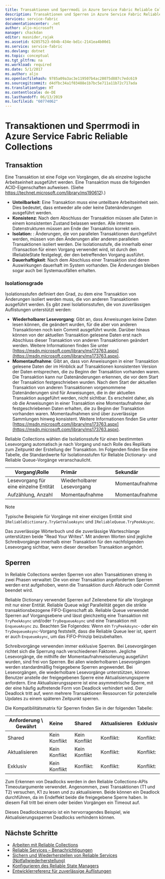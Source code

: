 ```yaml
---
title: Transaktionen und Sperrmodi in Azure Service Fabric Reliable Collections | Microsoft-Dokumentation
description: Transaktionen und Sperren in Azure Service Fabric Reliable State Manager und Reliable Collections.
services: service-fabric
documentationcenter: .net
author: aljo-microsoft
manager: chackdan
editor: masnider,rajak
ms.assetid: 62857523-604b-434e-bd1c-2141ea4b00d1
ms.service: service-fabric
ms.devlang: dotnet
ms.topic: conceptual
ms.tgt_pltfrm: na
ms.workload: required
ms.date: 5/1/2017
ms.author: aljo
ms.openlocfilehash: 9785a09a3ac3e119507b4ac28075d887c7edc619
ms.sourcegitcommit: d4dfbc34a1f03488e1b7bc5e711a11b72c717ada
ms.translationtype: HT
ms.contentlocale: de-DE
ms.lasthandoff: 06/13/2019
ms.locfileid: "60774062"
---
```

# <a name="transactions-and-lock-modes-in-azure-service-fabric-reliable-collections"></a>Transaktionen und Sperrmodi in Azure Service Fabric Reliable Collections

## <a name="transaction"></a>Transaktion
Eine Transaktion ist eine Folge von Vorgängen, die als einzelne logische Arbeitseinheit ausgeführt werden.
Eine Transaktion muss die folgenden ACID-Eigenschaften aufweisen. (Siehe https://technet.microsoft.com/library/ms190612).)
* **Unteilbarkeit**: Eine Transaktion muss eine unteilbare Arbeitseinheit sein. Dies bedeutet, dass entweder alle oder keine Datenänderungen ausgeführt werden.
* **Konsistenz**: Nach dem Abschluss der Transaktion müssen alle Daten in einem konsistenten Zustand belassen werden. Alle internen Datenstrukturen müssen am Ende der Transaktion korrekt sein.
* **Isolation:** : Änderungen, die von parallelen Transaktionen durchgeführt werden, müssen von den Änderungen aller anderen parallelen Transaktionen isoliert werden. Die Isolationsstufe, die innerhalb einer ITransaction für einen Vorgang verwendet wird, ist durch den IReliableState festgelegt, der den betreffenden Vorgang ausführt.
* **Dauerhaftigkeit**: Nach dem Abschluss einer Transaktion sind deren Auswirkungen dauerhaft im System vorhanden. Die Änderungen bleiben sogar auch bei Systemausfällen erhalten.

### <a name="isolation-levels"></a>Isolationsgrade
Isolationsstufen definiert den Grad, zu dem eine Transaktion von Änderungen isoliert werden muss, die von anderen Transaktionen ausgeführt werden.
Es gibt zwei Isolationsstufen, die von zuverlässigen Auflistungen unterstützt werden:

* **Wiederholbarer Lesevorgang**: Gibt an, dass Anweisungen keine Daten lesen können, die geändert wurden, für die aber von anderen Transaktionen noch kein Commit ausgeführt wurde. Darüber hinaus können von der aktuellen Transaktion gelesene Daten erst nach Abschluss dieser Transaktion von anderen Transaktionen geändert werden. Weitere Informationen finden Sie unter [https://msdn.microsoft.com/library/ms173763.aspx](https://msdn.microsoft.com/library/ms173763.aspx).
* **Momentaufnahme**: Gibt an, dass von Anweisungen in einer Transaktion gelesene Daten der im Hinblick auf Transaktionen konsistenten Version der Daten entsprechen, die zu Beginn der Transaktion vorhanden waren.
  Die Transaktion kann nur Datenänderungen erkennen, die vor dem Start der Transaktion festgeschrieben wurden.
  Nach dem Start der aktuellen Transaktion von anderen Transaktionen vorgenommene Datenänderungen sind für Anweisungen, die in der aktuellen Transaktion ausgeführt werden, nicht sichtbar.
  Es erscheint daher, als ob die Anweisungen in einer Transaktion eine Momentaufnahme der festgeschriebenen Daten erhalten, die zu Beginn der Transaktion vorhanden waren.
  Momentaufnahmen sind über zuverlässige Sammlungen hinweg konsistent.
  Weitere Informationen finden Sie unter [https://msdn.microsoft.com/library/ms173763.aspx](https://msdn.microsoft.com/library/ms173763.aspx).

Reliable Collections wählen die Isolationsstufe für einen bestimmten Lesevorgang automatisch je nach Vorgang und nach Rolle des Replikats zum Zeitpunkt der Erstellung der Transaktion.
Im Folgenden finden Sie eine Tabelle, die Standardwerte für Isolationsstufen für Reliable Dictionary- und Reliable Queue-Vorgänge veranschaulicht.

| Vorgang\Rolle | Primär | Sekundär |
| --- |:--- |:--- |
| Lesevorgang für eine einzelne Entität |Wiederholbarer Lesevorgang |Momentaufnahme |
| Aufzählung, Anzahl |Momentaufnahme |Momentaufnahme |

> [!NOTE]
> Typische Beispiele für Vorgänge mit einer einzigen Entität sind `IReliableDictionary.TryGetValueAsync` und `IReliableQueue.TryPeekAsync`.
> 

Das zuverlässige Wörterbuch und die zuverlässige Warteschlange unterstützen beide "Read Your Writes".
Mit anderen Worten sind jegliche Schreibvorgänge innerhalb einer Transaktion für den nachfolgenden Lesevorgang sichtbar, wenn dieser derselben Transaktion angehört.

## <a name="locks"></a>Sperren
In Reliable Collections werden Sperren von allen Transaktionen streng in zwei Phasen verwaltet: Die von einer Transaktion angeforderten Sperren werden erst aufgehoben, wenn die Transaktion durch Abbruch oder Commit beendet wird.

Reliable Dictionary verwendet Sperren auf Zeilenebene für alle Vorgänge mit nur einer Entität.
Reliable Queue wägt Parallelität gegen die strikte transaktionsbezogene FIFO-Eigenschaft ab.
Reliable Queue verwendet Sperren auf Vorgangsebene und lässt gleichzeitig eine Transaktion mit `TryPeekAsync` und/oder `TryDequeueAsync` und eine Transaktion mit `EnqueueAsync` zu.
Beachten Sie Folgendes: Wenn ein `TryPeekAsync`- oder ein `TryDequeueAsync`-Vorgang feststellt, dass die Reliable Queue leer ist, sperrt er auch `EnqueueAsync`, um das FIFO-Prinzip beizubehalten.

Schreibvorgänge verwenden immer exklusive Sperren.
Bei Lesevorgängen richtet sich die Sperrung nach verschiedenen Faktoren.
Jegliche Lesevorgänge, die mithilfe der Momentaufnahmeisolierung ausgeführt wurden, sind frei von Sperren.
Bei allen wiederholbaren Lesevorgängen werden standardmäßig freigegebene Sperren angewendet.
Bei Lesevorgängen, die wiederholbare Lesevorgänge unterstützen, können Benutzer anstelle der freigegebenen Sperre eine Aktualisierungssperre anfordern.
Eine Aktualisierungssperre ist eine asymmetrische Sperre, mit der eine häufig auftretende Form von Deadlock verhindert wird. Der Deadlock tritt auf, wenn mehrere Transaktionen Ressourcen für potenzielle Updates zu einem späteren Zeitpunkt sperren.

Die Kompatibilitätsmatrix für Sperren finden Sie in der folgenden Tabelle:

| Anforderung \ Gewährt | Keine | Shared | Aktualisieren | Exklusiv |
| --- |:--- |:--- |:--- |:--- |
| Shared |Kein Konflikt |Kein Konflikt |Konflikt: |Konflikt: |
| Aktualisieren |Kein Konflikt |Kein Konflikt |Konflikt: |Konflikt: |
| Exklusiv |Kein Konflikt |Konflikt: |Konflikt: |Konflikt: |

Zum Erkennen von Deadlocks werden in den Reliable Collections-APIs Timeoutargumente verwendet.
Angenommen, zwei Transaktionen (T1 und T2) versuchen, K1 zu lesen und zu aktualisieren.
Beide können ein Deadlock durchführen, da im Endeffekt beide die freigegebene Sperre haben.
In diesem Fall tritt bei einem oder beiden Vorgängen ein Timeout auf.

Dieses Deadlockszenario ist ein hervorragendes Beispiel, wie Aktualisierungssperren Deadlocks verhindern können.

## <a name="next-steps"></a>Nächste Schritte
* [Arbeiten mit Reliable Collections](service-fabric-work-with-reliable-collections.md)
* [Reliable Services – Benachrichtigungen](service-fabric-reliable-services-notifications.md)
* [Sichern und Wiederherstellen von Reliable Services (Notfallwiederherstellung)](service-fabric-reliable-services-backup-restore.md)
* [Konfigurieren des Reliable State Managers](service-fabric-reliable-services-configuration.md)
* [Entwicklerreferenz für zuverlässige Auflistungen](https://msdn.microsoft.com/library/azure/microsoft.servicefabric.data.collections.aspx)

